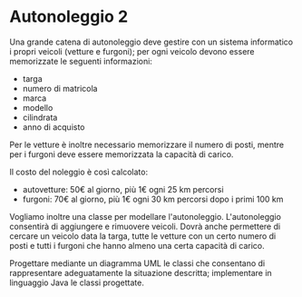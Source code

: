 # Autonoleggio 2

Una grande catena di autonoleggio deve gestire con un sistema informatico i propri veicoli (vetture e furgoni); per ogni veicolo devono essere memorizzate le seguenti informazioni:

* targa
* numero di matricola
* marca
* modello
* cilindrata
* anno di acquisto

Per le vetture è inoltre necessario memorizzare il numero di posti, mentre per i furgoni deve essere memorizzata la capacità di carico.

Il costo del noleggio è così calcolato:

* autovetture: 50€ al giorno, più 1€ ogni 25 km percorsi
* furgoni: 70€ al giorno, più 1€ ogni 30 km percorsi dopo i primi 100 km

Vogliamo inoltre una classe per modellare l'autonoleggio. L'autonoleggio consentirà di aggiungere e rimuovere veicoli. Dovrà anche permettere di cercare un veicolo data la targa, tutte le vetture con un certo numero di posti e tutti i furgoni che hanno almeno una certa capacità di carico.

Progettare mediante un diagramma UML le classi che consentano di rappresentare adeguatamente la situazione descritta; implementare in linguaggio Java le classi progettate.